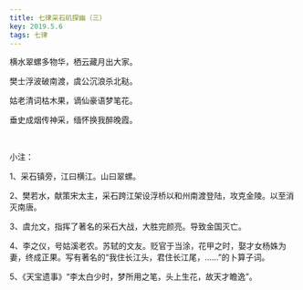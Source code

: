 ```yaml
---
title: 七律采石矶探幽（三）
key: 2019.5.6
tags: 七律
---
```


横水翠螺多物华，栖云藏月出大家。

樊士浮波破南渡，虞公沉浪杀北鞑。

姑老清词枯木果，谪仙豪语梦笔花。

垂史成烟传神采，缅怀换我醉晚霞。

</br>

小注：

1、采石镇旁，江曰横江。山曰翠螺。

2、樊若水，献策宋太主，采石跨江架设浮桥以和州南渡登陆，攻克金陵。以至消灭南唐。

3、虞允文，指挥了著名的采石大战，大胜完颜亮。导致金国灭亡。

4、李之仪，号姑溪老农。苏轼的文友。贬官于当涂，花甲之时，娶才女杨姝为妻，终成正果。写有著名的“我住长江头，君住长江尾，……”的卜算子词。

5、《天宝遗事》“李太白少时，梦所用之笔，头上生花，故天才瞻逸”。

</br>

